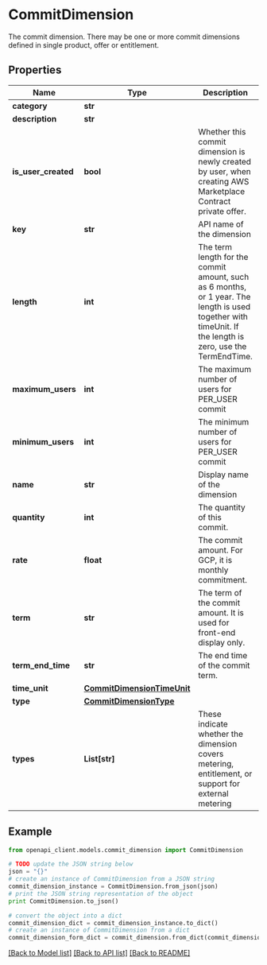 # CommitDimension

The commit dimension. There may be one or more commit dimensions defined in single product, offer or entitlement.

## Properties
Name | Type | Description | Notes
------------ | ------------- | ------------- | -------------
**category** | **str** |  | [optional] 
**description** | **str** |  | [optional] 
**is_user_created** | **bool** | Whether this commit dimension is newly created by user, when creating AWS Marketplace Contract private offer. | [optional] 
**key** | **str** | API name of the dimension | [optional] 
**length** | **int** | The term length for the commit amount, such as 6 months, or 1 year. The length is used together with timeUnit. If the length is zero, use the TermEndTime. | [optional] 
**maximum_users** | **int** | The maximum number of users for PER_USER commit | [optional] 
**minimum_users** | **int** | The minimum number of users for PER_USER commit | [optional] 
**name** | **str** | Display name of the dimension | [optional] 
**quantity** | **int** | The quantity of this commit. | [optional] 
**rate** | **float** | The commit amount. For GCP, it is monthly commitment. | [optional] 
**term** | **str** | The term of the commit amount. It is used for front-end display only. | [optional] 
**term_end_time** | **str** | The end time of the commit term. | [optional] 
**time_unit** | [**CommitDimensionTimeUnit**](CommitDimensionTimeUnit.md) |  | [optional] 
**type** | [**CommitDimensionType**](CommitDimensionType.md) |  | [optional] 
**types** | **List[str]** | These indicate whether the dimension covers metering, entitlement, or support for external metering | [optional] 

## Example

```python
from openapi_client.models.commit_dimension import CommitDimension

# TODO update the JSON string below
json = "{}"
# create an instance of CommitDimension from a JSON string
commit_dimension_instance = CommitDimension.from_json(json)
# print the JSON string representation of the object
print CommitDimension.to_json()

# convert the object into a dict
commit_dimension_dict = commit_dimension_instance.to_dict()
# create an instance of CommitDimension from a dict
commit_dimension_form_dict = commit_dimension.from_dict(commit_dimension_dict)
```
[[Back to Model list]](../README.md#documentation-for-models) [[Back to API list]](../README.md#documentation-for-api-endpoints) [[Back to README]](../README.md)


